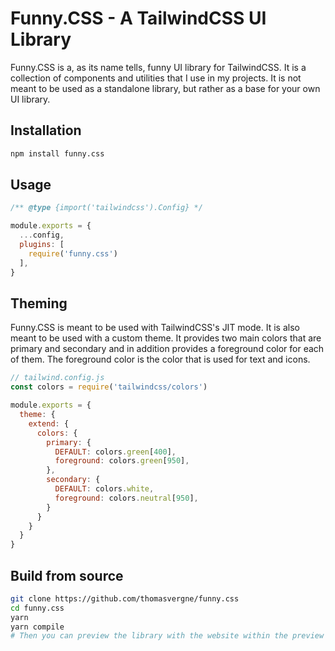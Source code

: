 # Funny.CSS - A TailwindCSS UI Library

Funny.CSS is a, as its name tells, funny UI library for TailwindCSS. It is a collection of components and utilities that I use in my projects. It is not meant to be used as a standalone library, but rather as a base for your own UI library.

## Installation

```bash
npm install funny.css
```

## Usage
  
```javascript 
/** @type {import('tailwindcss').Config} */

module.exports = {
  ...config,
  plugins: [
    require('funny.css')
  ],
}
```

## Theming 

Funny.CSS is meant to be used with TailwindCSS's JIT mode. It is also meant to be used with a custom theme. It provides two main colors that are primary and secondary and in addition provides a foreground color for each of them. The foreground color is the color that is used for text and icons.

```javascript
// tailwind.config.js
const colors = require('tailwindcss/colors')

module.exports = {
  theme: {
    extend: {
      colors: {
        primary: {
          DEFAULT: colors.green[400],
          foreground: colors.green[950],
        },
        secondary: {
          DEFAULT: colors.white,
          foreground: colors.neutral[950],
        }
      }
    }
  }
}
```

## Build from source

```bash
git clone https://github.com/thomasvergne/funny.css
cd funny.css
yarn 
yarn compile
# Then you can preview the library with the website within the preview folder
```
